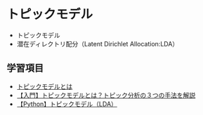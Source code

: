 # トピックモデル
- トピックモデル
- 潜在ディレクトリ配分（Latent Dirichlet Allocation:LDA）

## 学習項目
- [トピックモデルとは](https://www.albert2005.co.jp/knowledge/machine_learning/topic_model/about_topic_model)
- [【入門】トピックモデルとは？トピック分析の３つの手法を解説](https://spjai.com/topic-model/)
- [【Python】トピックモデル（LDA）](https://qiita.com/kenta1984/items/b08d5caeed6ed9c8abf1)
